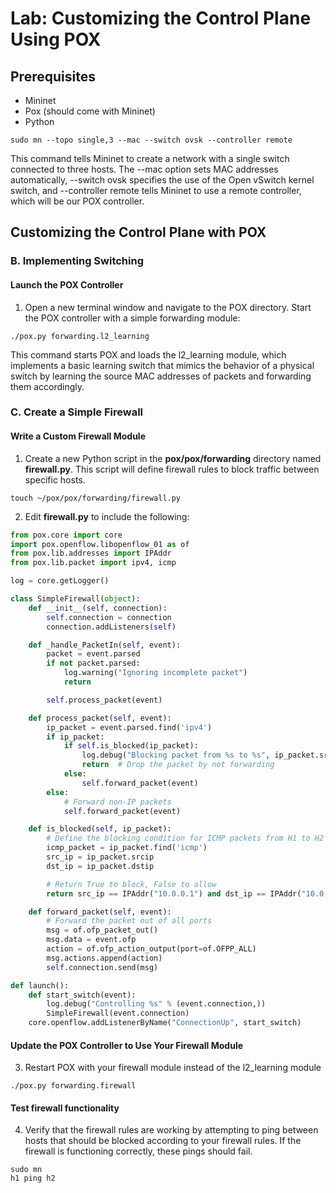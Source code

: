 # Lab: Customizing the Control Plane Using POX

## Prerequisites
- Mininet
- Pox (should come with Mininet)
- Python

```
sudo mn --topo single,3 --mac --switch ovsk --controller remote
```

This command tells Mininet to create a network with a single switch connected to three hosts. The --mac option sets MAC addresses automatically, --switch ovsk specifies the use of the Open vSwitch kernel switch, and --controller remote tells Mininet to use a remote controller, which will be our POX controller.

## Customizing the Control Plane with POX
### B. Implementing Switching
#### Launch the POX Controller
1. Open a new terminal window and navigate to the POX directory. Start the POX controller with a simple forwarding module:

```
./pox.py forwarding.l2_learning
```

This command starts POX and loads the l2_learning module, which implements a basic learning switch that mimics the behavior of a physical switch by learning the source MAC addresses of packets and forwarding them accordingly.

### C. Create a Simple Firewall
#### Write a Custom Firewall Module
1. Create a new Python script in the **pox/pox/forwarding** directory named **firewall.py**. This script will define firewall rules to block traffic between specific hosts.

```
touch ~/pox/pox/forwarding/firewall.py
```

2. Edit **firewall.py** to include the following:

```python
from pox.core import core
import pox.openflow.libopenflow_01 as of
from pox.lib.addresses import IPAddr
from pox.lib.packet import ipv4, icmp

log = core.getLogger()

class SimpleFirewall(object):
    def __init__(self, connection):
        self.connection = connection
        connection.addListeners(self)

    def _handle_PacketIn(self, event):
        packet = event.parsed
        if not packet.parsed:
            log.warning("Ignoring incomplete packet")
            return

        self.process_packet(event)

    def process_packet(self, event):
        ip_packet = event.parsed.find('ipv4')
        if ip_packet:
            if self.is_blocked(ip_packet):
                log.debug("Blocking packet from %s to %s", ip_packet.srcip, ip_packet.dstip)
                return  # Drop the packet by not forwarding
            else:
                self.forward_packet(event)
        else:
            # Forward non-IP packets
            self.forward_packet(event)

    def is_blocked(self, ip_packet):
        # Define the blocking condition for ICMP packets from H1 to H2
        icmp_packet = ip_packet.find('icmp')
        src_ip = ip_packet.srcip
        dst_ip = ip_packet.dstip

        # Return True to block, False to allow
        return src_ip == IPAddr("10.0.0.1") and dst_ip == IPAddr("10.0.0.2") and icmp_packet is not None

    def forward_packet(self, event):
        # Forward the packet out of all ports
        msg = of.ofp_packet_out()
        msg.data = event.ofp
        action = of.ofp_action_output(port=of.OFPP_ALL)
        msg.actions.append(action)
        self.connection.send(msg)

def launch():
    def start_switch(event):
        log.debug("Controlling %s" % (event.connection,))
        SimpleFirewall(event.connection)
    core.openflow.addListenerByName("ConnectionUp", start_switch)

```

#### Update the POX Controller to Use Your Firewall Module
3. Restart POX with your firewall module instead of the l2_learning module

```
./pox.py forwarding.firewall
```

#### Test firewall functionality
4. Verify that the firewall rules are working by attempting to ping between hosts that should be blocked according to your firewall rules. If the firewall is functioning correctly, these pings should fail.

```
sudo mn
h1 ping h2
```
